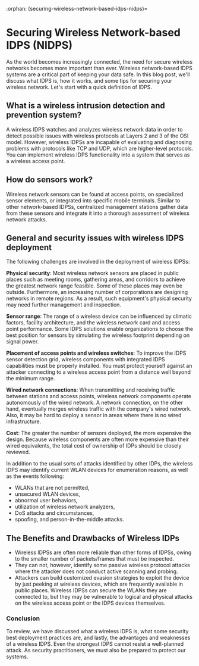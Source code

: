 :orphan:
(securing-wireless-network-based-idps-nidps)=

# Securing Wireless Network-based IDPS (NIDPS)

As the world becomes increasingly connected, the need for secure wireless networks becomes more important than ever. Wireless network-based IDPS systems are a critical part of keeping your data safe. In this blog post, we'll discuss what IDPS is, how it works, and some tips for securing your wireless network. Let's start with a quick definition of IDPS.

## What is a wireless intrusion detection and prevention system?

A wireless IDPS watches and analyzes wireless network data in order to detect possible issues with wireless protocols at Layers 2 and 3 of the OSI model. However, wireless IDPSs are incapable of evaluating and diagnosing problems with protocols like TCP and UDP, which are higher-level protocols. You can implement wireless IDPS functionality into a system that serves as a wireless access point.

## How do sensors work?

Wireless network sensors can be found at access points, on specialized sensor elements, or integrated into specific mobile terminals. Similar to other network-based IDPSs, centralized management stations gather data from these sensors and integrate it into a thorough assessment of wireless network attacks.

## General and security issues with wireless IDPS deployment

The following challenges are involved in the deployment of wireless IDPSs:

**Physical security**: Most wireless network sensors are placed in public places such as meeting rooms, gathering areas, and corridors to achieve the greatest network range feasible. Some of these places may even be outside. Furthermore, an increasing number of corporations are designing networks in remote regions. As a result, such equipment's physical security may need further management and inspection.

**Sensor range**: The range of a wireless device can be influenced by climatic factors, facility architecture, and the wireless network card and access point performance. Some IDPS solutions enable organizations to choose the best position for sensors by simulating the wireless footprint depending on signal power.

**Placement of access points and wireless switches**: To improve the IDPS sensor detection grid, wireless components with integrated IDPS capabilities must be properly installed. You must protect yourself against an attacker connecting to a wireless access point from a distance well beyond the minimum range.

**Wired network connections**: When transmitting and receiving traffic between stations and access points, wireless network components operate autonomously of the wired network. A network connection, on the other hand, eventually merges wireless traffic with the company's wired network. Also, it may be hard to deploy a sensor in areas where there is no wired infrastructure.

**Cost**: The greater the number of sensors deployed, the more expensive the design. Because wireless components are often more expensive than their wired equivalents, the total cost of ownership of IDPs should be closely reviewed.

In addition to the usual sorts of attacks identified by other IDPs, the wireless IDPS may identify current WLAN devices for enumeration reasons, as well as the events following:

- WLANs that are not permitted,
- unsecured WLAN devices,
- abnormal user behaviors,
- utilization of wireless network analyzers,
- DoS attacks and circumstances,
- spoofing, and person-in-the-middle attacks.

## The Benefits and Drawbacks of Wireless IDPs

- Wireless IDPSs are often more reliable than other forms of IDPSs, owing to the smaller number of packets/frames that must be inspected.
- They can not, however, identify some passive wireless protocol attacks where the attacker does not conduct active scanning and probing.
- Attackers can build customized evasion strategies to exploit the device by just peeking at wireless devices, which are frequently available in public places. Wireless IDPSs can secure the WLANs they are connected to, but they may be vulnerable to logical and physical attacks on the wireless access point or the IDPS devices themselves.

### Conclusion

To review, we have discussed what a wireless IDPS is, what some security best deployment practices are, and lastly, the advantages and weaknesses of a wireless IDPS. Even the strongest IDPS cannot resist a well-planned attack. As security practitioners, we must also be prepared to protect our systems.

